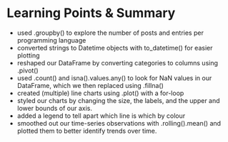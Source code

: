 <h1>Learning Points & Summary</h1>

<ul>
<li>used .groupby() to explore the number of posts and entries per programming language</li>

<li>converted strings to Datetime objects with to_datetime() for easier plotting</li>

<li>reshaped our DataFrame by converting categories to columns using .pivot()</li>

<li>used .count() and isna().values.any() to look for NaN values in our DataFrame, which we then replaced using .fillna()</li>

<li>created (multiple) line charts using .plot() with a for-loop</li>

<li>styled our charts by changing the size, the labels, and the upper and lower bounds of our axis.</li>

<li>added a legend to tell apart which line is which by colour</li>

<li>smoothed out our time-series observations with .rolling().mean() and plotted them to better identify trends over time.</li> </ul>
